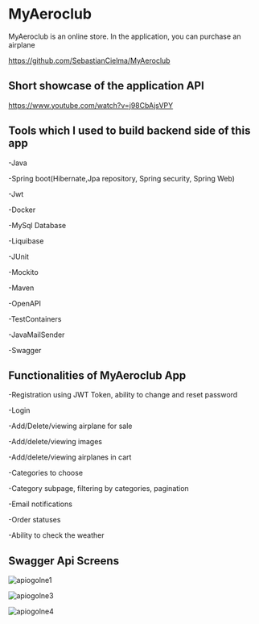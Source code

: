 
# MyAeroclub 

MyAeroclub is an online store. In the application, you can purchase an airplane

https://github.com/SebastianCielma/MyAeroclub


## Short showcase of the application API
https://www.youtube.com/watch?v=j98CbAjsVPY




## Tools which I used to build backend side of this app
-Java

-Spring boot(Hibernate,Jpa repository, Spring security, Spring Web)

-Jwt

-Docker 

-MySql Database

-Liquibase

-JUnit

-Mockito

-Maven

-OpenAPI

-TestContainers

-JavaMailSender

-Swagger

## Functionalities of MyAeroclub App
-Registration using JWT Token, ability to change and reset password

-Login

-Add/Delete/viewing airplane for sale

-Add/delete/viewing images

-Add/delete/viewing airplanes in cart

-Categories to choose 

-Category subpage, filtering by categories, pagination

-Email notifications

-Order statuses

-Ability to check the weather
## Swagger Api Screens

![apiogolne1](https://github.com/SebastianCielma/MyAeroclub/assets/125566458/ec640cc7-a8fb-425f-8cef-2aab7ec0aa11)

![apiogolne3](https://github.com/SebastianCielma/MyAeroclub/assets/125566458/3d59448d-d4b9-41c1-9a00-371e38c4cc8c)

![apiogolne4](https://github.com/SebastianCielma/MyAeroclub/assets/125566458/c6eec1b7-11a0-419d-b62e-e40a37798284)

